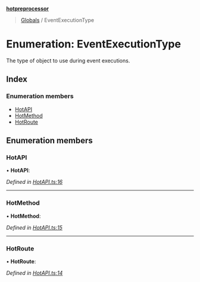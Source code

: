 **[hotpreprocessor](../README.md)**

> [Globals](../globals.md) / EventExecutionType

# Enumeration: EventExecutionType

The type of object to use during event executions.

## Index

### Enumeration members

* [HotAPI](eventexecutiontype.md#hotapi)
* [HotMethod](eventexecutiontype.md#hotmethod)
* [HotRoute](eventexecutiontype.md#hotroute)

## Enumeration members

### HotAPI

•  **HotAPI**: 

*Defined in [HotAPI.ts:16](https://github.com/OurFreeLight/HotPreprocessor/blob/f104630/src/HotAPI.ts#L16)*

___

### HotMethod

•  **HotMethod**: 

*Defined in [HotAPI.ts:15](https://github.com/OurFreeLight/HotPreprocessor/blob/f104630/src/HotAPI.ts#L15)*

___

### HotRoute

•  **HotRoute**: 

*Defined in [HotAPI.ts:14](https://github.com/OurFreeLight/HotPreprocessor/blob/f104630/src/HotAPI.ts#L14)*
